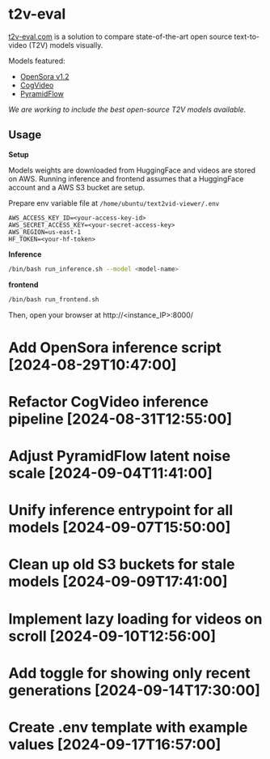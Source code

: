 # t2v-eval

[t2v-eval.com](https://t2v-eval.com) is a solution to compare state-of-the-art open source text-to-video (T2V) models visually.

Models featured:
* [OpenSora v1.2](https://github.com/hpcaitech/Open-Sora)
* [CogVideo](https://github.com/THUDM/CogVideo)
* [PyramidFlow](https://github.com/gasharper/PyramidFlow)

*We are working to include the best open-source T2V models available.*


## Usage

**Setup**

Models weights are downloaded from HuggingFace and videos are stored on AWS.
Running inference and frontend assumes that a HuggingFace account and a AWS S3 bucket are setup.

Prepare env variable file at `/home/ubuntu/text2vid-viewer/.env`
```
AWS_ACCESS_KEY_ID=<your-access-key-id>
AWS_SECRET_ACCESS_KEY=<your-secret-access-key>
AWS_REGION=us-east-1
HF_TOKEN=<your-hf-token>
```

**Inference**
```bash
/bin/bash run_inference.sh --model <model-name>
```

**frontend**
```bash
/bin/bash run_frontend.sh
```

Then, open your browser at http://<instance_IP>:8000/
# Add OpenSora inference script [2024-08-29T10:47:00]

# Refactor CogVideo inference pipeline [2024-08-31T12:55:00]

# Adjust PyramidFlow latent noise scale [2024-09-04T11:41:00]

# Unify inference entrypoint for all models [2024-09-07T15:50:00]

# Clean up old S3 buckets for stale models [2024-09-09T17:41:00]

# Implement lazy loading for videos on scroll [2024-09-10T12:56:00]

# Add toggle for showing only recent generations [2024-09-14T17:30:00]

# Create .env template with example values [2024-09-17T16:57:00]
